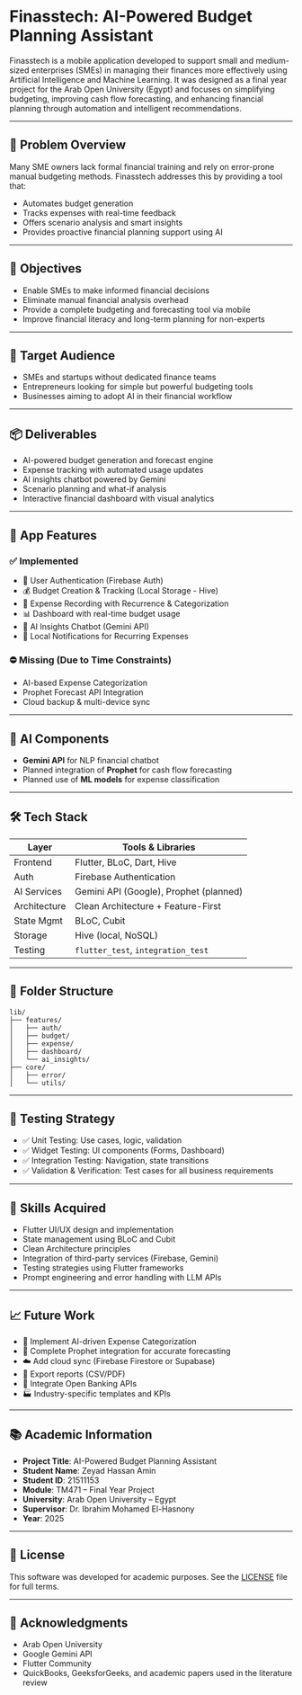 # Finasstech: AI-Powered Budget Planning Assistant

Finasstech is a mobile application developed to support small and medium-sized enterprises (SMEs) in managing their finances more effectively using Artificial Intelligence and Machine Learning. It was designed as a final year project for the Arab Open University (Egypt) and focuses on simplifying budgeting, improving cash flow forecasting, and enhancing financial planning through automation and intelligent recommendations.

---

## 📌 Problem Overview

Many SME owners lack formal financial training and rely on error-prone manual budgeting methods. Finasstech addresses this by providing a tool that:

- Automates budget generation
- Tracks expenses with real-time feedback
- Offers scenario analysis and smart insights
- Provides proactive financial planning support using AI

---

## 🎯 Objectives

- Enable SMEs to make informed financial decisions
- Eliminate manual financial analysis overhead
- Provide a complete budgeting and forecasting tool via mobile
- Improve financial literacy and long-term planning for non-experts

---

## 👥 Target Audience

- SMEs and startups without dedicated finance teams
- Entrepreneurs looking for simple but powerful budgeting tools
- Businesses aiming to adopt AI in their financial workflow

---

## 📦 Deliverables

- AI-powered budget generation and forecast engine
- Expense tracking with automated usage updates
- AI insights chatbot powered by Gemini
- Scenario planning and what-if analysis
- Interactive financial dashboard with visual analytics

---

## 📱 App Features

### ✅ Implemented
- 🔐 User Authentication (Firebase Auth)
- 💰 Budget Creation & Tracking (Local Storage - Hive)
- 🧾 Expense Recording with Recurrence & Categorization
- 📊 Dashboard with real-time budget usage
- 🤖 AI Insights Chatbot (Gemini API)
- 🔔 Local Notifications for Recurring Expenses

### ⛔ Missing (Due to Time Constraints)
- AI-based Expense Categorization
- Prophet Forecast API Integration
- Cloud backup & multi-device sync

---

## 🧠 AI Components

- **Gemini API** for NLP financial chatbot
- Planned integration of **Prophet** for cash flow forecasting
- Planned use of **ML models** for expense classification

---

## 🛠 Tech Stack

| Layer         | Tools & Libraries                          |
|--------------|---------------------------------------------|
| Frontend     | Flutter, BLoC, Dart, Hive                   |
| Auth         | Firebase Authentication                     |
| AI Services  | Gemini API (Google), Prophet (planned)      |
| Architecture | Clean Architecture + Feature-First          |
| State Mgmt   | BLoC, Cubit                                 |
| Storage      | Hive (local, NoSQL)                         |
| Testing      | `flutter_test`, `integration_test`          |

---

## 🧱 Folder Structure

```
lib/
├── features/
│   ├── auth/
│   ├── budget/
│   ├── expense/
│   ├── dashboard/
│   └── ai_insights/
├── core/
│   ├── error/
│   └── utils/
```

---

## 🔬 Testing Strategy

- ✅ Unit Testing: Use cases, logic, validation
- ✅ Widget Testing: UI components (Forms, Dashboard)
- ✅ Integration Testing: Navigation, state transitions
- ✅ Validation & Verification: Test cases for all business requirements

---

## 🧪 Skills Acquired

- Flutter UI/UX design and implementation
- State management using BLoC and Cubit
- Clean Architecture principles
- Integration of third-party services (Firebase, Gemini)
- Testing strategies using Flutter frameworks
- Prompt engineering and error handling with LLM APIs

---

## 📈 Future Work

- 🔁 Implement AI-driven Expense Categorization
- 📡 Complete Prophet integration for accurate forecasting
- ☁️ Add cloud sync (Firebase Firestore or Supabase)
- 🧾 Export reports (CSV/PDF)
- 🔗 Integrate Open Banking APIs
- 🏭 Industry-specific templates and KPIs

---

## 📚 Academic Information

- **Project Title**: AI-Powered Budget Planning Assistant
- **Student Name**: Zeyad Hassan Amin
- **Student ID**: 21511153
- **Module**: TM471 – Final Year Project
- **University**: Arab Open University – Egypt
- **Supervisor**: Dr. Ibrahim Mohamed El-Hasnony
- **Year**: 2025

---

## 📜 License

This software was developed for academic purposes. See the [LICENSE](LICENSE.txt) file for full terms.

---

## 🙏 Acknowledgments

- Arab Open University
- Google Gemini API
- Flutter Community
- QuickBooks, GeeksforGeeks, and academic papers used in the literature review

